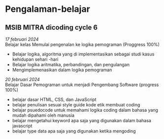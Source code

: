 Pengalaman-belajar
==
MSIB MITRA dicoding cycle 6
--
*17 februari 2024*<br>
Belajar kelas Memulai pengenalan ke logika pemograman (Proggress 100%)
- Belajar logika, algoritma yang di implementasikan sebagai studi kasus kehidupan sehari -hari
- Belajar logika aritmatika, perbandingan, dan pengulangan
- Mengimplemenasikan dalam logika pemograman

*20 februari 2024*<br>
Belajar Dasar Pemograman untuk menjadi Pengembang Software (progress 100%)
- belajar dasar HTML, CSS, dan JavaScript
- belajar penulisan sesuai style guide kode etik membuat coding
- belajar psuedocode untuk memahami logika coding dalam bahasa yang mudah dipahami oleh manusia
- belajar mengetahui keyword apa saja yang digunakan dalam bahasa javascript
- belajar type data apa saja yang digunakan ketika mengoding
